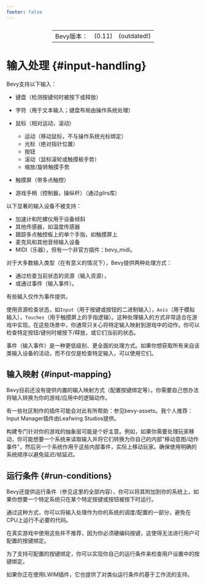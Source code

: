 ```yaml
---
footer: false
---
```

<table style="display:flex;justify-content:center">
  <tr>
    <td>Bevy版本：</td>
    <td>(0.11)</td>
    <td>(outdated!)</td>
  </tr>
</table>

# 输入处理 {#input-handling}

Bevy支持以下输入：

-   键盘（检测按键何时被按下或释放）

-   字符（用于文本输入；键盘布局由操作系统处理）

-   鼠标（相对运动，滚动）

    -   运动（移动鼠标，不与操作系统光标绑定）
    -   光标（绝对指针位置）
    -   按钮
    -   滚动（鼠标滚轮或触摸板手势）
    -   缩放/旋转触摸手势

-   触摸屏（带多点触控）

-   游戏手柄（控制器，操纵杆）（通过gilrs库）

以下显著的输入设备不被支持：

-   加速计和陀螺仪用于设备倾斜
-   其他传感器，如温度传感器
-   跟踪多点触控板上的单个手指，如触摸屏上
-   麦克风和其他音频输入设备
-   MIDI（乐器），但有一个非官方插件：bevy_midi。

对于大多数输入类型（在有意义的情况下），Bevy提供两种处理方式：

-   通过检查当前状态的资源（输入资源），
-   或通过事件（输入事件）。

有些输入仅作为事件提供。

使用资源检查状态，如`Input`（用于按键或按钮的二进制输入），`Axis`（用于模拟输入），`Touches`（用于触摸屏上的手指逻辑）。这种处理输入的方式非常适合在游戏中实现。在这些场景中，你通常只关心将特定输入映射到游戏中的动作。你可以检查特定按钮/键何时被按下/释放，或它们当前的状态。

事件（输入事件）是一种更低级别、更全面的处理方式。如果你想获取所有来自该类输入设备的活动，而不仅仅是检查特定输入，可以使用它们。

## 输入映射 {#input-mapping}

Bevy目前还没有提供内置的输入映射方式（配置按键绑定等）。你需要自己想办法将输入转换为你的游戏/应用中的逻辑动作。

有一些社区制作的插件可能会对此有所帮助：参见bevy-assets。我个人推荐：Input Manager插件由Leafwing Studios提供。

构建专门针对你的游戏的抽象层可能是个好主意。例如，如果你需要处理玩家移动，你可能想要一个系统来读取输入并将它们转换为你自己的内部"移动意图/动作事件"，然后另一个系统作用于这些内部事件，实际上移动玩家。确保使用明确的系统顺序以避免延迟/帧延迟。

## 运行条件 {#run-conditions}

Bevy还提供运行条件（参见这里的全部内容），你可以将其附加到你的系统上，如果你想要一个特定系统只在某个特定按键或按钮被按下时运行。

通过这种方式，你可以将输入处理作为你的系统的调度/配置的一部分，避免在CPU上运行不必要的代码。

在真实游戏中使用这些并不推荐，因为你必须硬编码按键，这使得无法进行用户可配置的按键绑定。

为了支持可配置的按键绑定，你可以实现你自己的运行条件来检查用户设置中的按键绑定。

如果你正在使用LWIM插件，它也提供了对类似运行条件的基于工作流的支持。
